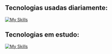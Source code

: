 ## Tecnologias usadas diariamente:
[![My Skills](https://skillicons.dev/icons?i=aws,docker,postgres,redis,prisma,nginx,nest,ts,express,postman,git,angular,tailwind,linux,windows)](https://skillicons.dev)     

## Tecnologias em estudo:
[![My Skills](https://skillicons.dev/icons?i=c,aws,docker,postgres,redis,prisma,nginx,nodejs,nest,express,react,next,angular,tailwind,js,ts,mongodb,bash,linux,html,css,git,vscode,vim)](https://skillicons.dev)      
